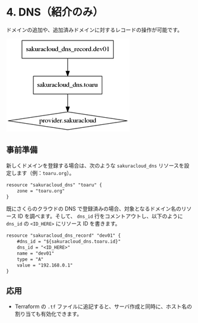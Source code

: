# 4. DNS（紹介のみ）

ドメインの追加や、追加済みドメインに対するレコードの操作が可能です。

![step4](../static/images/graph-step4.png)

## 事前準備

新しくドメインを登録する場合は、次のような `sakuracloud_dns` リソースを設定します（例：`toaru.org`）。

```
resource "sakuracloud_dns" "toaru" {
    zone = "toaru.org"
}
```

既にさくらのクラウドの DNS で登録済みの場合、対象となるドメイン名のリソース ID を調べます。そして、 `dns_id` 行をコメントアウトし、以下のように `dns_id` の `<ID_HERE>` にリソース ID を書きます。

```
resource "sakuracloud_dns_record" "dev01" {
    #dns_id = "${sakuracloud_dns.toaru.id}"
    dns_id = "<ID_HERE>"
    name = "dev01"
    type = "A"
    value = "192.168.0.1"
}

```


## 応用

* Terraform の `.tf` ファイルに追記すると、サーバ作成と同時に、ホスト名の割り当ても有効化できます。





